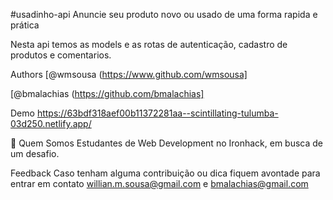 #usadinho-api
Anuncie seu produto novo ou usado de uma forma rapida e prática

Nesta api temos as models e as rotas de autenticação, cadastro de produtos e comentarios.

Authors
[@wmsousa (https://www.github.com/wmsousa]

[@bmalachias (https://github.com/bmalachias]

Demo
https://63bdf318aef00b11372281aa--scintillating-tulumba-03d250.netlify.app/

🚀 Quem Somos
Estudantes de Web Development no Ironhack, em busca de um desafio.

Feedback
Caso tenham alguma contribuição ou dica fiquem avontade para entrar em contato willian.m.sousa@gmail.com e bmalachias@gmail.com
